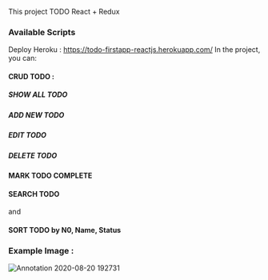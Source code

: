 This project TODO React + Redux

### Available Scripts
Deploy Heroku : https://todo-firstapp-reactjs.herokuapp.com/
In the project, you can:

#### CRUD TODO :
##### SHOW ALL TODO
##### ADD NEW TODO
##### EDIT TODO
##### DELETE TODO
  
#### MARK TODO COMPLETE

#### SEARCH TODO
and
#### SORT TODO by N0, Name, Status

### Example Image :
![Annotation 2020-08-20 192731](https://user-images.githubusercontent.com/40079561/90770761-7208f300-e31c-11ea-9597-245615f0289d.jpg)


